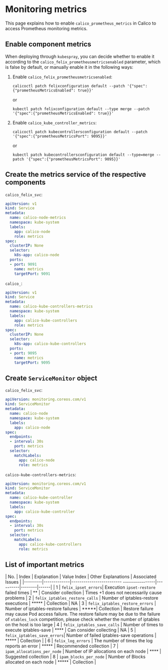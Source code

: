 # Monitoring metrics

This page explains how to enable `calico_prometheus_metrics` in Calico to access Prometheus monitoring metrics.

## Enable component metrics

When deploying through `kubespray`, you can decide whether to enable it according to the `calico_felix_prometheusmetricsenabled` parameter, which is false by default, or manually enable it in the following ways:

1. Enable `calico_felix_prometheusmetricsenabled`:

    ```shell
    calicoctl patch felixconfiguration default --patch '{"spec":{"prometheusMetricsEnabled": true}}'
    ```

    or

    ```shell
    kubectl patch felixconfiguration default --type merge --patch '{"spec":{"prometheusMetricsEnabled": true}}'
    ```

2. Enable `calico_kube_controller_metrics`:

    ```shell
    calicoctl patch kubecontrollersconfiguration default --patch '{"spec":{"prometheusMetricsPort": 9095}}'
    ```

    or

    ```shell
    kubectl patch kubecontrollersconfiguration default --type=merge --patch '{"spec":{"prometheusMetricsPort": 9095}}'
    ```

## Create the metrics service of the respective components

`calico_felix_svc`:

```yaml
apiVersion: v1
kind: Service
metadata:
  name: calico-node-metrics
  namespace: kube-system
  labels:
    app: calico-node
    role: metrics
spec:
  clusterIP: None
  selector:
    k8s-app: calico-node
  ports:
  - port: 9091
    name: metrics
    targetPort: 9091
```

`calico_`:

```yaml
apiVersion: v1
kind: Service
metadata:
  name: calico-kube-controllers-metrics
  namespace: kube-system
  labels:
    app: calico-kube-controllers
    role: metrics
spec:
  clusterIP: None
  selector:
    k8s-app: calico-kube-controllers
  ports:
  - port: 9095
    name: metrics
    targetPort: 9095
```

## Create `ServiceMonitor` object

`calico_felix_svc`:

```yaml
apiVersion: monitoring.coreos.com/v1
kind: ServiceMonitor
metadata:
  name: calico-node
  namespace: kube-system
  labels:
    app: calico-node
spec:
  endpoints:
  - interval: 30s
    port: metrics
  selector:
    matchLabels:
      app: calico-node
      role: metrics
```

`calico-kube-controllers-metrics`:

```yaml
apiVersion: monitoring.coreos.com/v1
kind: ServiceMonitor
metadata:
  name: calico-kube-controller
  namespace: kube-system
  labels:
    app: calico-kube-controller
spec:
  endpoints:
  - interval: 30s
    port: metrics
  selector:
    matchLabels:
      app: calico-kube-controllers
      role: metrics
```

## List of important metrics

| No. | Index | Explanation | Value Index | Other Explanations | Associated Issues |
|---------|-------------|------------------------- ----------------|----------|--------|------|
| 1 | `felix_ipset_errors`| Execution `ipset-restore` failed times | ** | Consider collection | Times +1 does not necessarily cause problems
| 2 | `felix_iptables_restore_calls` | Number of iptables-restore executions | ***** | Collection | NA
| 3 | `felix_iptables_restore_errors` | Number of iptables-restore failures | *****| Collection | Restore failure may cause Pod access failure. The restore failure may be due to the failure of `xtables_lock` competition, please check whether the number of iptables on the host is too large
| 4 | `felix_iptables_save_calls` | Number of times to execute iptables-save | **** | Can consider collecting | NA
| 5 | `felix_iptables_save_errors`| Number of failed iptables-save operations | ***** | Collection |
| 6 | `felix_log_errors` | The number of times the log reports an error | ***** | Recommended collection
| 7 | `ipam_allocations_per_node` | Number of IP allocations on each node | **** | Suggested collection
| 8 | `ipam_blocks_per_node` | Number of Blocks allocated on each node | ***** | Collection |